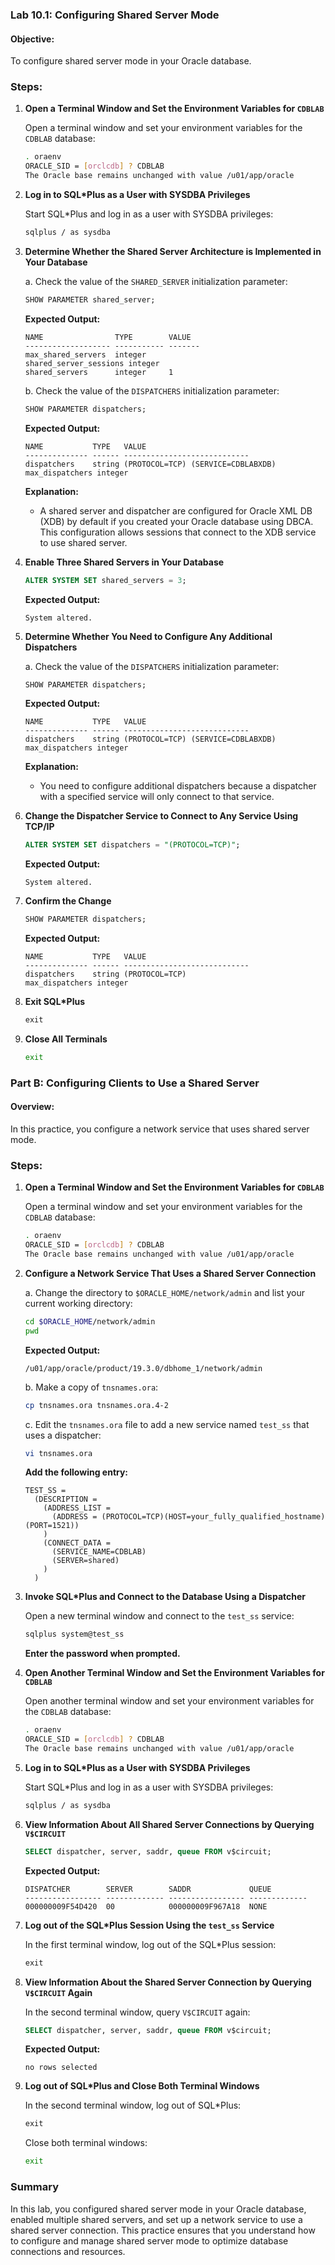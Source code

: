 ### Lab 10.1: Configuring Shared Server Mode

#### Objective:
To configure shared server mode in your Oracle database.

### Steps:

1. **Open a Terminal Window and Set the Environment Variables for `CDBLAB`**

   Open a terminal window and set your environment variables for the `CDBLAB` database:
   ```sh
   . oraenv
   ORACLE_SID = [orclcdb] ? CDBLAB
   The Oracle base remains unchanged with value /u01/app/oracle
   ```

2. **Log in to SQL*Plus as a User with SYSDBA Privileges**

   Start SQL*Plus and log in as a user with SYSDBA privileges:
   ```sh
   sqlplus / as sysdba
   ```

3. **Determine Whether the Shared Server Architecture is Implemented in Your Database**

   a. Check the value of the `SHARED_SERVER` initialization parameter:
   ```sql
   SHOW PARAMETER shared_server;
   ```

   **Expected Output:**
   ```
   NAME                TYPE        VALUE
   ------------------- ----------- -------
   max_shared_servers  integer
   shared_server_sessions integer
   shared_servers      integer     1
   ```

   b. Check the value of the `DISPATCHERS` initialization parameter:
   ```sql
   SHOW PARAMETER dispatchers;
   ```

   **Expected Output:**
   ```
   NAME           TYPE   VALUE
   -------------- ------ ----------------------------
   dispatchers    string (PROTOCOL=TCP) (SERVICE=CDBLABXDB)
   max_dispatchers integer
   ```

   **Explanation:**
   - A shared server and dispatcher are configured for Oracle XML DB (XDB) by default if you created your Oracle database using DBCA. This configuration allows sessions that connect to the XDB service to use shared server.

4. **Enable Three Shared Servers in Your Database**

   ```sql
   ALTER SYSTEM SET shared_servers = 3;
   ```

   **Expected Output:**
   ```
   System altered.
   ```

5. **Determine Whether You Need to Configure Any Additional Dispatchers**

   a. Check the value of the `DISPATCHERS` initialization parameter:
   ```sql
   SHOW PARAMETER dispatchers;
   ```

   **Expected Output:**
   ```
   NAME           TYPE   VALUE
   -------------- ------ ----------------------------
   dispatchers    string (PROTOCOL=TCP) (SERVICE=CDBLABXDB)
   max_dispatchers integer
   ```

   **Explanation:**
   - You need to configure additional dispatchers because a dispatcher with a specified service will only connect to that service.

6. **Change the Dispatcher Service to Connect to Any Service Using TCP/IP**

   ```sql
   ALTER SYSTEM SET dispatchers = "(PROTOCOL=TCP)";
   ```

   **Expected Output:**
   ```
   System altered.
   ```

7. **Confirm the Change**

   ```sql
   SHOW PARAMETER dispatchers;
   ```

   **Expected Output:**
   ```
   NAME           TYPE   VALUE
   -------------- ------ ----------------------------
   dispatchers    string (PROTOCOL=TCP)
   max_dispatchers integer
   ```

8. **Exit SQL*Plus**

   ```sql
   exit
   ```

9. **Close All Terminals**

   ```sh
   exit
   ```

### Part B: Configuring Clients to Use a Shared Server

#### Overview:
In this practice, you configure a network service that uses shared server mode.

### Steps:

1. **Open a Terminal Window and Set the Environment Variables for `CDBLAB`**

   Open a terminal window and set your environment variables for the `CDBLAB` database:
   ```sh
   . oraenv
   ORACLE_SID = [orclcdb] ? CDBLAB
   The Oracle base remains unchanged with value /u01/app/oracle
   ```

2. **Configure a Network Service That Uses a Shared Server Connection**

   a. Change the directory to `$ORACLE_HOME/network/admin` and list your current working directory:
   ```sh
   cd $ORACLE_HOME/network/admin
   pwd
   ```

   **Expected Output:**
   ```
   /u01/app/oracle/product/19.3.0/dbhome_1/network/admin
   ```

   b. Make a copy of `tnsnames.ora`:
   ```sh
   cp tnsnames.ora tnsnames.ora.4-2
   ```

   c. Edit the `tnsnames.ora` file to add a new service named `test_ss` that uses a dispatcher:
   ```sh
   vi tnsnames.ora
   ```

   **Add the following entry:**
   ```
   TEST_SS =
     (DESCRIPTION =
       (ADDRESS_LIST =
         (ADDRESS = (PROTOCOL=TCP)(HOST=your_fully_qualified_hostname)(PORT=1521))
       )
       (CONNECT_DATA =
         (SERVICE_NAME=CDBLAB)
         (SERVER=shared)
       )
     )
   ```

3. **Invoke SQL*Plus and Connect to the Database Using a Dispatcher**

   Open a new terminal window and connect to the `test_ss` service:
   ```sh
   sqlplus system@test_ss
   ```

   **Enter the password when prompted.**

4. **Open Another Terminal Window and Set the Environment Variables for `CDBLAB`**

   Open another terminal window and set your environment variables for the `CDBLAB` database:
   ```sh
   . oraenv
   ORACLE_SID = [orclcdb] ? CDBLAB
   The Oracle base remains unchanged with value /u01/app/oracle
   ```

5. **Log in to SQL*Plus as a User with SYSDBA Privileges**

   Start SQL*Plus and log in as a user with SYSDBA privileges:
   ```sh
   sqlplus / as sysdba
   ```

6. **View Information About All Shared Server Connections by Querying `V$CIRCUIT`**

   ```sql
   SELECT dispatcher, server, saddr, queue FROM v$circuit;
   ```

   **Expected Output:**
   ```
   DISPATCHER        SERVER        SADDR             QUEUE
   ----------------- ------------- ----------------- -------------
   000000009F54D420  00            000000009F967A18  NONE
   ```

7. **Log out of the SQL*Plus Session Using the `test_ss` Service**

   In the first terminal window, log out of the SQL*Plus session:
   ```sql
   exit
   ```

8. **View Information About the Shared Server Connection by Querying `V$CIRCUIT` Again**

   In the second terminal window, query `V$CIRCUIT` again:
   ```sql
   SELECT dispatcher, server, saddr, queue FROM v$circuit;
   ```

   **Expected Output:**
   ```
   no rows selected
   ```

9. **Log out of SQL*Plus and Close Both Terminal Windows**

   In the second terminal window, log out of SQL*Plus:
   ```sql
   exit
   ```

   Close both terminal windows:
   ```sh
   exit
   ```

### Summary
In this lab, you configured shared server mode in your Oracle database, enabled multiple shared servers, and set up a network service to use a shared server connection. This practice ensures that you understand how to configure and manage shared server mode to optimize database connections and resources.
